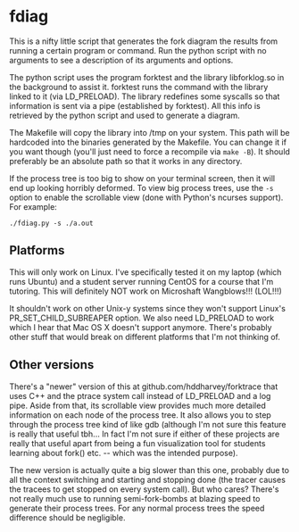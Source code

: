 # fdiag
This is a nifty little script that generates the fork diagram the results from
running a certain program or command. Run the python script with no arguments
to see a description of its arguments and options.

The python script uses the program forktest and the library libforklog.so in
the background to assist it. forktest runs the command with the library linked
to it (via LD_PRELOAD). The library redefines some syscalls so that information
is sent via a pipe (established by forktest). All this info is retrieved by the
python script and used to generate a diagram.

The Makefile will copy the library into /tmp on your system. This path will be
hardcoded into the binaries generated by the Makefile. You can change it if you
want though (you'll just need to force a recompile via `make -B`). It should 
preferably be an absolute path so that it works in any directory.

If the process tree is too big to show on your terminal screen, then it will
end up looking horribly deformed. To view big process trees, use the `-s` option
to enable the scrollable view (done with Python's ncurses support). For example:

`./fdiag.py -s ./a.out`

## Platforms
This will only work on Linux. I've specifically tested it on my laptop (which 
runs Ubuntu) and a student server running CentOS for a course that I'm tutoring. 
This will definitely NOT work on Microshaft Wangblows!!! (LOL!!!)

It shouldn't work on other Unix-y systems since they won't support Linux's
PR_SET_CHILD_SUBREAPER option. We also need LD_PRELOAD to work which I hear
that Mac OS X doesn't support anymore. There's probably other stuff that would
break on different platforms that I'm not thinking of.

## Other versions
There's a "newer" version of this at github.com/hddharvey/forktrace that uses 
C++ and the ptrace system call instead of LD_PRELOAD and a log pipe. Aside from
that, its scrollable view provides much more detailed information on each node
of the process tree. It also allows you to step through the process tree kind
of like gdb (although I'm not sure this feature is really that useful tbh... In
fact I'm not sure if either of these projects are really that useful apart from
being a fun visualization tool for students learning about fork() etc. -- which
was the intended purpose).

The new version is actually quite a big slower than this one, probably due to
all the context switching and starting and stopping done (the tracer causes the
tracees to get stopped on every system call). But who cares? There's not really
much use to running semi-fork-bombs at blazing speed to generate their process
trees. For any normal process trees the speed difference should be negligible.
